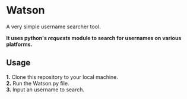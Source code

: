 # Watson
A very simple username searcher tool.<br>

<b>It uses python's <i>requests</i> module to search for usernames on various platforms.
</b> 
<h2>Usage</h2>

<b>1.</b> Clone this repository to your local machine.<br>
<b>2.</b> Run the Watson.py file.<br>
<b>3.</b> Input an username to search.<br>
